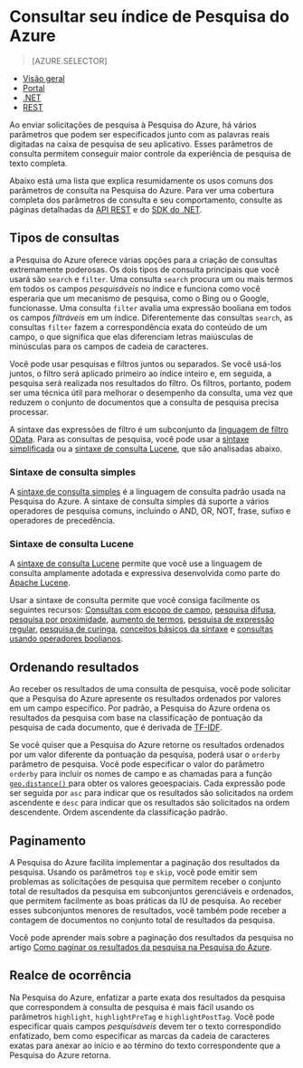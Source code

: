 <properties
    pageTitle="Consultar seu Índice da Pesquisa do Azure | Microsoft Azure | Serviço de pesquisa de nuvem hospedado"
    description="Crie uma consulta de pesquisa na Pesquisa do Azure e use parâmetros de pesquisa para filtrar e classificar os resultados da pesquisa."
    services="search"
    documentationCenter=""
	authors="ashmaka"
/>

<tags
    ms.service="search"
    ms.devlang="na"
    ms.workload="search"
    ms.topic="get-started-article"
    ms.tgt_pltfrm="na"
    ms.date="03/10/2016"
    ms.author="ashmaka"/>

# Consultar seu índice de Pesquisa do Azure
> [AZURE.SELECTOR]
- [Visão geral](search-query-overview.md)
- [Portal](search-explorer.md)
- [.NET](search-query-dotnet.md)
- [REST](search-query-rest-api.md)

Ao enviar solicitações de pesquisa à Pesquisa do Azure, há vários parâmetros que podem ser especificados junto com as palavras reais digitadas na caixa de pesquisa de seu aplicativo. Esses parâmetros de consulta permitem conseguir maior controle da experiência de pesquisa de texto completa.

Abaixo está uma lista que explica resumidamente os usos comuns dos parâmetros de consulta na Pesquisa do Azure. Para ver uma cobertura completa dos parâmetros de consulta e seu comportamento, consulte as páginas detalhadas da [API REST](https://msdn.microsoft.com/library/azure/dn798927.aspx) e do [SDK do .NET](https://msdn.microsoft.com/library/azure/microsoft.azure.search.models.searchparameters_properties.aspx).

## Tipos de consultas

a Pesquisa do Azure oferece várias opções para a criação de consultas extremamente poderosas. Os dois tipos de consulta principais que você usará são `search` e `filter`. Uma consulta `search` procura um ou mais termos em todos os campos _pesquisáveis_ no índice e funciona como você esperaria que um mecanismo de pesquisa, como o Bing ou o Google, funcionasse. Uma consulta `filter` avalia uma expressão booliana em todos os campos _filtráveis_ em um índice. Diferentemente das consultas `search`, as consultas `filter` fazem a correspondência exata do conteúdo de um campo, o que significa que elas diferenciam letras maiúsculas de minúsculas para os campos de cadeia de caracteres.

Você pode usar pesquisas e filtros juntos ou separados. Se você usá-los juntos, o filtro será aplicado primeiro ao índice inteiro e, em seguida, a pesquisa será realizada nos resultados do filtro. Os filtros, portanto, podem ser uma técnica útil para melhorar o desempenho da consulta, uma vez que reduzem o conjunto de documentos que a consulta de pesquisa precisa processar.

A sintaxe das expressões de filtro é um subconjunto da [linguagem de filtro OData](https://msdn.microsoft.com/library/azure/dn798921.aspx). Para as consultas de pesquisa, você pode usar a [sintaxe simplificada](https://msdn.microsoft.com/library/azure/dn798920.aspx) ou a [sintaxe de consulta Lucene](https://msdn.microsoft.com/library/azure/mt589323.aspx), que são analisadas abaixo.

### Sintaxe de consulta simples
A [sintaxe de consulta simples](https://msdn.microsoft.com/library/azure/dn798920.aspx) é a linguagem de consulta padrão usada na Pesquisa do Azure. A sintaxe de consulta simples dá suporte a vários operadores de pesquisa comuns, incluindo o AND, OR, NOT, frase, sufixo e operadores de precedência.

### Sintaxe de consulta Lucene
A [sintaxe de consulta Lucene](https://msdn.microsoft.com/library/azure/mt589323.aspx) permite que você use a linguagem de consulta amplamente adotada e expressiva desenvolvida como parte do [Apache Lucene](https://lucene.apache.org/core/4_10_2/queryparser/org/apache/lucene/queryparser/classic/package-summary.html).

Usar a sintaxe de consulta permite que você consiga facilmente os seguintes recursos: [Consultas com escopo de campo](https://msdn.microsoft.com/library/azure/mt589323.aspx#bkmk_fields), [pesquisa difusa](https://msdn.microsoft.com/library/azure/mt589323.aspx#bkmk_fuzzy), [pesquisa por proximidade](https://msdn.microsoft.com/library/azure/mt589323.aspx#bkmk_proximity), [aumento de termos](https://msdn.microsoft.com/library/azure/mt589323.aspx#bkmk_termboost), [pesquisa de expressão regular](https://msdn.microsoft.com/library/azure/mt589323.aspx#bkmk_regex), [pesquisa de curinga](https://msdn.microsoft.com/library/azure/mt589323.aspx#bkmk_wildcard), [conceitos básicos da sintaxe](https://msdn.microsoft.com/library/azure/mt589323.aspx#bkmk_syntax) e [consultas usando operadores boolianos](https://msdn.microsoft.com/library/azure/mt589323.aspx#bkmk_boolean).



## Ordenando resultados
Ao receber os resultados de uma consulta de pesquisa, você pode solicitar que a Pesquisa do Azure apresente os resultados ordenados por valores em um campo específico. Por padrão, a Pesquisa do Azure ordena os resultados da pesquisa com base na classificação de pontuação da pesquisa de cada documento, que é derivada de [TF-IDF](https://en.wikipedia.org/wiki/Tf%E2%80%93idf).

Se você quiser que a Pesquisa do Azure retorne os resultados ordenados por um valor diferente da pontuação da pesquisa, poderá usar o `orderby` parâmetro de pesquisa. Você pode especificar o valor do parâmetro `orderby` para incluir os nomes de campo e as chamadas para a função [`geo.distance()` ](https://msdn.microsoft.com/library/azure/dn798921.aspx) para obter os valores geoespaciais. Cada expressão pode ser seguida por `asc` para indicar que os resultados são solicitados na ordem ascendente e `desc` para indicar que os resultados são solicitados na ordem descendente. Ordem ascendente da classificação padrão.

## Paginamento
A Pesquisa do Azure facilita implementar a paginação dos resultados da pesquisa. Usando os parâmetros `top` e `skip`, você pode emitir sem problemas as solicitações de pesquisa que permitem receber o conjunto total de resultados da pesquisa em subconjuntos gerenciáveis e ordenados, que permitem facilmente as boas práticas da IU de pesquisa. Ao receber esses subconjuntos menores de resultados, você também pode receber a contagem de documentos no conjunto total de resultados da pesquisa.

Você pode aprender mais sobre a paginação dos resultados da pesquisa no artigo [Como paginar os resultados da pesquisa na Pesquisa do Azure](search-pagination-page-layout.md).


## Realce de ocorrência
Na Pesquisa do Azure, enfatizar a parte exata dos resultados da pesquisa que correspondem à consulta de pesquisa é mais fácil usando os parâmetros `highlight`, `highlightPreTag` e `highlightPostTag`. Você pode especificar quais campos _pesquisáveis_ devem ter o texto correspondido enfatizado, bem como especificar as marcas da cadeia de caracteres exatas para anexar ao início e ao término do texto correspondente que a Pesquisa do Azure retorna.

<!---HONumber=AcomDC_0316_2016-->